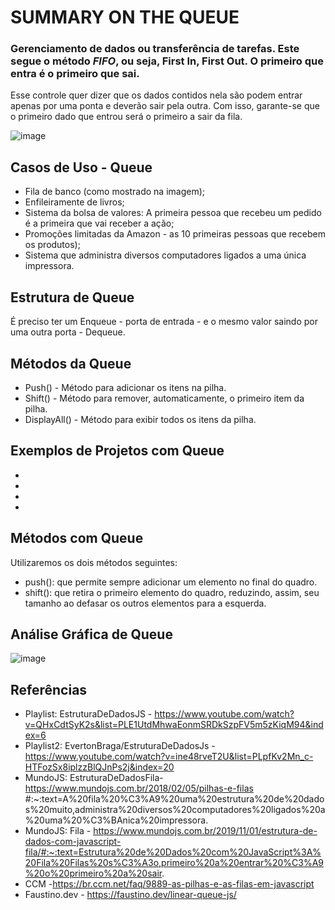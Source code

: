 # SUMMARY ON THE QUEUE #
### Gerenciamento de dados ou transferência de tarefas. Este segue o método *FIFO*, ou seja, First In, First Out. O primeiro que entra é o primeiro que sai. ###

Esse controle quer dizer que os dados contidos nela são podem entrar apenas por uma ponta e deverão sair pela outra. Com isso, garante-se que o primeiro dado que entrou será o primeiro a sair da fila.

![image](https://th.bing.com/th/id/R.2638ff1b56990684c22f195589fff9bd?rik=4AEMvtcb14bHDA&pid=ImgRaw&r=0)

## Casos de Uso - Queue ##

- Fila de banco (como mostrado na imagem);
- Enfileiramente de livros;
- Sistema da bolsa de valores: A primeira pessoa que recebeu um pedido é a primeira que vai receber a ação;
- Promoções limitadas da Amazon - as 10 primeiras pessoas que recebem os produtos);
- Sistema que administra diversos computadores ligados a uma única impressora.

## Estrutura de Queue ##

É preciso ter um Enqueue - porta de entrada - e o mesmo valor saindo por uma outra porta - Dequeue.

## Métodos da Queue ##

- Push() - Método para adicionar os itens na pilha.
- Shift() - Método para remover, automaticamente, o primeiro item da pilha.
- DisplayAll() - Método para exibir todos os itens da pilha.

## Exemplos de Projetos com Queue ##

- 
- 
- 
- 

## Métodos com Queue ## 

Utilizaremos os dois métodos seguintes:

- push(): que permite sempre adicionar um elemento no final do quadro.
- shift(): que retira o primeiro elemento do quadro, reduzindo, assim, seu tamanho ao defasar os outros elementos para a esquerda.

## Análise Gráfica de Queue ##

![image](https://th.bing.com/th/id/R.224e00eb1b9f6d946aeb3bfd2d10499d?rik=%2fk2scWV531EvJw&pid=ImgRaw&r=0)

## Referências ##
- Playlist: EstruturaDeDadosJS - https://www.youtube.com/watch?v=QHxCdtSyK2s&list=PLE1UtdMhwaEonmSRDkSzpFV5m5zKiqM94&index=6
- Playlist2: EvertonBraga/EstruturaDeDadosJs - https://www.youtube.com/watch?v=ine48rveT2U&list=PLpfKv2Mn_c-HTFozSx8iplzzBlQJnPs2j&index=20
- MundoJS: EstruturaDeDadosFila- https://www.mundojs.com.br/2018/02/05/pilhas-e-filas #:~:text=A%20fila%20%C3%A9%20uma%20estrutura%20de%20dados%20muito,administra%20diversos%20computadores%20ligados%20a%20uma%20%C3%BAnica%20impressora.
- MundoJS: Fila - https://www.mundojs.com.br/2019/11/01/estrutura-de-dados-com-javascript-fila/#:~:text=Estrutura%20de%20Dados%20com%20JavaScript%3A%20Fila%20Filas%20s%C3%A3o,primeiro%20a%20entrar%20%C3%A9%20o%20primeiro%20a%20sair.
- CCM -https://br.ccm.net/faq/9889-as-pilhas-e-as-filas-em-javascript
- Faustino.dev - https://faustino.dev/linear-queue-js/
